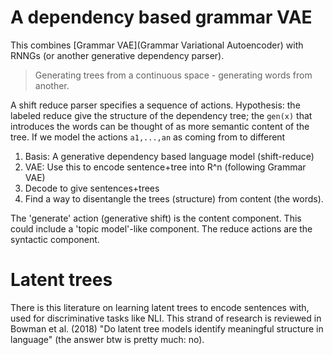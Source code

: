 # A dependency based grammar VAE

This combines [Grammar VAE](Grammar Variational Autoencoder) with RNNGs (or another generative dependency parser).

> Generating trees from a continuous space - generating words from another.

A shift reduce parser specifies a sequence of actions. Hypothesis: the labeled reduce give the structure of the dependency tree; the `gen(x)` that introduces the words can be thought of as more semantic content of the tree. If we model the actions `a1,...,an` as coming from to different 


1. Basis: A generative dependency based language model (shift-reduce)
2. VAE: Use this to encode sentence+tree into R^n (following Grammar VAE)
3. Decode to give sentences+trees
4. Find a way to disentangle the trees (structure) from content (the words).

The 'generate' action (generative shift) is the content component. This could
include a 'topic model'-like component.
The reduce actions are the syntactic component.


# Latent trees

There is this literature on learning latent trees to encode sentences with, used for discriminative tasks like NLI. This strand of research is reviewed in Bowman et al. (2018) "Do latent tree models identify meaningful structure in language" (the answer btw is pretty much: no).
